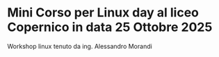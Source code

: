 # Mini Corso per Linux day al liceo Copernico in data 25 Ottobre 2025

Workshop linux tenuto da ing. Alessandro Morandi


